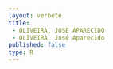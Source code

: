 ```yaml
---
layout: verbete
title:
 - OLIVEIRA, JOSE APARECIDO
 - OLIVEIRA, José Aparecido
published: false
type: R
---
```


